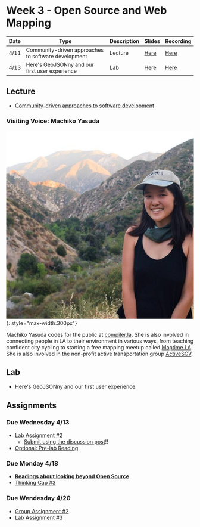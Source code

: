 # Week 3 - Open Source and Web Mapping

Date|Type|Description|Slides|Recording|
|---|----|-----------|------|---------|
|4/11|Community-driven approaches to software development|Lecture|[Here](../materials/AA191_S_W3_Lecture_3.pdf)|[Here](https://ucla.zoom.us/rec/share/-PPUt33bv-Wjv0SaclBmL0Clf0Pf8hd3eXjb87wlGpbVDpGJum2HrX0Zs9zdfdyV.vGJR0QBODIr6wyIf)|
|4/13|Here's GeoJSONny and our first user experience|Lab|[Here](../materials/AA191_S_W3_Lab_3.pdf)|[Here](https://ucla.zoom.us/rec/share/I6YwGNDhoQ3bQrJPMVMBkNwP_bOEHSrUl-r9l2uCmdmXiMV9J2OxxpSeYBtP0lfC.yW6VrIs4lr9Hz8Hw)|

## Lecture

- [Community-driven approaches to software development](../materials/AA191_S_W3_Lecture_3.pdf)

### Visiting Voice: Machiko Yasuda

![../media/machikoyasuda.jpg](../media/machikoyasuda.jpg){: style="max-width:300px"}

Machiko Yasuda codes for the public at [compiler.la](https://compiler.la/). She is also involved in connecting people in LA to their environment in various ways, from teaching confident city cycling to starting a free mapping meetup called [Maptime LA](https://maptimela.github.io/). She is also involved in the non-profit active transportation group [ActiveSGV](https://www.activesgv.org/).

## Lab

- Here's GeoJSONny and our first user experience

## Assignments

### Due Wednesday 4/13

- [Lab Assignment #2](../assignments/week2/lab_assignment.md)
  - [Submit using the discussion post](../help/submit.md)!!
- [Optional: Pre-lab Reading](../assignments/week3/prelab.md)

### Due Monday 4/18

- [**Readings about looking beyond Open Source**](../assignments/week3/reading.md)
- [Thinking Cap #3](https://github.com/albertkun/23S-ASIAAM-191A/discussions/10)

### Due Wendesday 4/20

- [Group Assignment #2](../assignments/week2/group_assignment.md)
- [Lab Assignment #3](../assignments/week3/lab_assignment.md)
